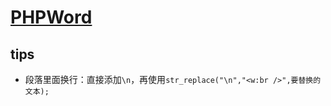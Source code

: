 # [PHPWord](https://phpword.readthedocs.io/en/latest/index.html)

## tips

- 段落里面换行：直接添加`\n`，再使用`str_replace("\n","<w:br />",要替换的文本);`
